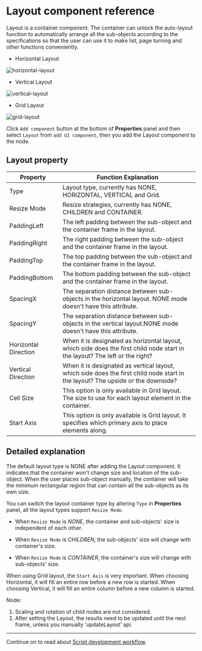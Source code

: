 # Layout component reference

Layout is a container component. The container can unlock the auto-layout function to automatically arrange all the sub-objects according to the specifications so that the user can use it to make list, page turning and other functions conveniently.

- Horizontal Layout

![horizontal-layout](./layout/horizontal-layout.png)

- Vertical Layout

![vertical-layout](./layout/vertical-layout.png)

- Grid Layout

![grid-layout](./layout/grid-layout.png)

Click `Add component` button at the bottom of **Properties** panel and then select `Layout` from `add UI component`, then you add the Layout component to the node.


## Layout property

| Property            | Function Explanation                                                                                                            |
| --------------       | -----------                                                                                                                     |
| Type                 | Layout type, currently has NONE, HORIZONTAL, VERTICAL and Grid.                                                                 |
| Resize Mode          | Resize strategies, currently has NONE, CHILDREN and CONTAINER.                                                                  |
| PaddingLeft          | The left padding between the sub-object and the container frame in the layout.                                                  |
| PaddingRight         | The right padding between the sub-object and the container frame in the layout.                                             |
| PaddingTop           | The top padding between the sub-object and the container frame in the layout.                                               |
| PaddingBottom        | The bottom padding between the sub-object and the container frame in the layout.                                            |
| SpacingX             | The separation distance between sub-objects in the horizontal layout. NONE mode doesn't have this attribute.                    |
| SpacingY             | The separation distance between sub-objects in the vertical layout.NONE mode doesn't have this attribute.                       |
| Horizontal Direction | When it is designated as horizontal layout, which side does the first child node start in the layout? The left or the right?    |
| Vertical Direction   | When it is designated as vertical layout, which side does the first child node start in the layout? The upside or the downside? |
| Cell Size            | This option is only available in Grid layout. The size to use for each layout element in the container.                         |
| Start Axis           | This option is only available is Grid layout. It specifies which primary axis to place elements along.                          |

## Detailed explanation

The default layout type is NONE after adding the Layout component. It indicates that the container won't change size and location of the sub-object. When the user places sub-object manually, the container will take the minimum rectangular region that can contain all the sub-objects as its own size.

You can switch the layout container type by altering `Type` in **Properties** panel, all the layout
types support `Resize Mode`.

- When `Resize Mode` is *NONE*, the container and sub-objects' size is independent of each other.

- When `Resize Mode` is *CHILDREN*, the sub-objects' size will change with container's size.

- When `Resize Mode` is *CONTAINER*, the container's size will change with sub-objects' size.

When using Grid layout, the `Start Axis` is very important. When choosing Horizontal, it will fill an entire
row before a new row is started. When choosing Vertical, it will fill an entire column before a new column is started.

Node:
1. Scaling and rotation of child nodes are not considered.
2. After setting the Layout, the results need to be updated until the next frame, unless you manually 'updateLayout' api.

---

Continue on to read about [Script development workflow](../scripting/index.md).
